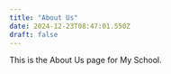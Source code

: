 ```yaml
---
title: "About Us"
date: 2024-12-23T08:47:01.550Z
draft: false
---
```


This is the About Us page for My School.
